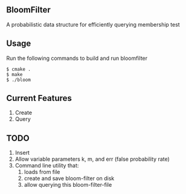 ## BloomFilter
A probabilistic data structure for efficiently querying membership test 

## Usage
Run the following commands to build and run bloomfilter 
```
$ cmake .
$ make
$ ./bloom
```

## Current Features
1. Create
2. Query

## TODO
1. Insert
2. Allow variable parameters k, m, and err (false probability rate)
3. Command line utility that:
    1. loads from file
    2. create and save bloom-filter on disk
    3. allow querying this bloom-filter-file
     
    
